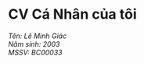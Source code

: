 
<!DOCTYPE html>
<html lang="en">
<head>
    <meta charset="UTF-8">
    <meta name="viewport" content="width=device-width, initial-scale=1.0">
    <title>CV Cá Nhân</title>
    <link rel="stylesheet" href="lab.css">
</head>
<body>
    <h1>CV Cá Nhân của tôi</h1>
    <div class="thongtin">
        <i>Tên: Lê Minh Giác</i>
    </div> 
    <div class="thongtin">
        <i>Năm sinh: 2003</i>
    </div> 
    <div class="thongtin">
        <i>MSSV: BC00033</i>
    </div> 
</body>
</html>
